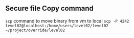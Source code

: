 ## Secure file Copy command
`scp` command to move binary from vm to local
`scp -P 4242 level02@localhost:/home/users/level02/level02 ~/project/override/level02`